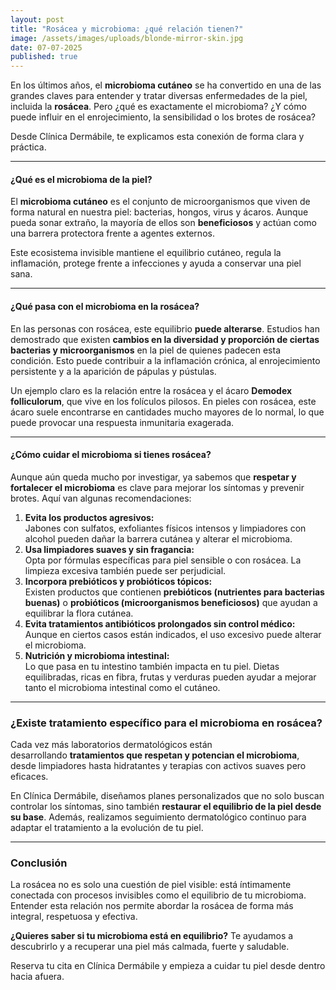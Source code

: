 ```yaml
---
layout: post
title: "Rosácea y microbioma: ¿qué relación tienen?"
image: /assets/images/uploads/blonde-mirror-skin.jpg
date: 07-07-2025
published: true
---
```

En los últimos años, el **microbioma cutáneo** se ha convertido en una de las grandes claves para entender y tratar diversas enfermedades de la piel, incluida la **rosácea**. Pero ¿qué es exactamente el microbioma? ¿Y cómo puede influir en el enrojecimiento, la sensibilidad o los brotes de rosácea?

Desde Clínica Dermábile, te explicamos esta conexión de forma clara y práctica.

- - -

#### ¿Qué es el microbioma de la piel?

El **microbioma cutáneo** es el conjunto de microorganismos que viven de forma natural en nuestra piel: bacterias, hongos, virus y ácaros. Aunque pueda sonar extraño, la mayoría de ellos son **beneficiosos** y actúan como una barrera protectora frente a agentes externos.

Este ecosistema invisible mantiene el equilibrio cutáneo, regula la inflamación, protege frente a infecciones y ayuda a conservar una piel sana.

- - -

#### ¿Qué pasa con el microbioma en la rosácea?

En las personas con rosácea, este equilibrio **puede alterarse**. Estudios han demostrado que existen **cambios en la diversidad y proporción de ciertas bacterias y microorganismos** en la piel de quienes padecen esta condición. Esto puede contribuir a la inflamación crónica, al enrojecimiento persistente y a la aparición de pápulas y pústulas.

Un ejemplo claro es la relación entre la rosácea y el ácaro **Demodex folliculorum**, que vive en los folículos pilosos. En pieles con rosácea, este ácaro suele encontrarse en cantidades mucho mayores de lo normal, lo que puede provocar una respuesta inmunitaria exagerada.

- - -

#### ¿Cómo cuidar el microbioma si tienes rosácea?

Aunque aún queda mucho por investigar, ya sabemos que **respetar y fortalecer el microbioma** es clave para mejorar los síntomas y prevenir brotes. Aquí van algunas recomendaciones:

1. **Evita los productos agresivos:**\
   Jabones con sulfatos, exfoliantes físicos intensos y limpiadores con alcohol pueden dañar la barrera cutánea y alterar el microbioma.
2. **Usa limpiadores suaves y sin fragancia:**\
   Opta por fórmulas específicas para piel sensible o con rosácea. La limpieza excesiva también puede ser perjudicial.
3. **Incorpora prebióticos y probióticos tópicos:**\
   Existen productos que contienen **prebióticos (nutrientes para bacterias buenas)** o **probióticos (microorganismos beneficiosos)** que ayudan a equilibrar la flora cutánea.
4. **Evita tratamientos antibióticos prolongados sin control médico:**\
   Aunque en ciertos casos están indicados, el uso excesivo puede alterar el microbioma.
5. **Nutrición y microbioma intestinal:**\
   Lo que pasa en tu intestino también impacta en tu piel. Dietas equilibradas, ricas en fibra, frutas y verduras pueden ayudar a mejorar tanto el microbioma intestinal como el cutáneo.

- - -

### ¿Existe tratamiento específico para el microbioma en rosácea?

Cada vez más laboratorios dermatológicos están desarrollando **tratamientos que respetan y potencian el microbioma**, desde limpiadores hasta hidratantes y terapias con activos suaves pero eficaces.

En Clínica Dermábile, diseñamos planes personalizados que no solo buscan controlar los síntomas, sino también **restaurar el equilibrio de la piel desde su base**. Además, realizamos seguimiento dermatológico continuo para adaptar el tratamiento a la evolución de tu piel.

- - -

### Conclusión

La rosácea no es solo una cuestión de piel visible: está íntimamente conectada con procesos invisibles como el equilibrio de tu microbioma. Entender esta relación nos permite abordar la rosácea de forma más integral, respetuosa y efectiva.

**¿Quieres saber si tu microbioma está en equilibrio?** Te ayudamos a descubrirlo y a recuperar una piel más calmada, fuerte y saludable.

Reserva tu cita en Clínica Dermábile y empieza a cuidar tu piel desde dentro hacia afuera.